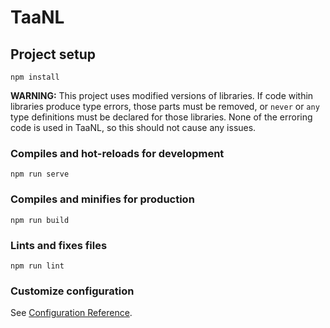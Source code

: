 # TaaNL

## Project setup
```
npm install
```
**WARNING:** This project uses modified versions of libraries. If code within libraries produce type errors, those parts must be removed, or `never` or `any` type definitions must be declared for those libraries. None of the erroring code is used in TaaNL, so this should not cause any issues.

### Compiles and hot-reloads for development
```
npm run serve
```

### Compiles and minifies for production
```
npm run build
```

### Lints and fixes files
```
npm run lint
```

### Customize configuration
See [Configuration Reference](https://cli.vuejs.org/config/).
